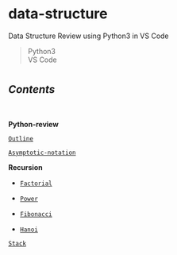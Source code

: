 # data-structure

Data Structure Review using Python3 in VS Code

> Python3 <br/>
> VS Code

#

## **_Contents_**

<br/>

**Python-review**

[`Outline`](https://github.com/ding-co/data-structure/blob/main/outline/Outline.md)

[`Asymptotic-notation`](https://github.com/ding-co/data-structure/blob/main/asymptotic-notation/Asymptotic-notation.md)

**Recursion**

- [`Factorial`](https://github.com/ding-co/data-structure/blob/main/recursion/Factorial.md)

- [`Power`](https://github.com/ding-co/data-structure/blob/main/recursion/Power.md)

- [`Fibonacci`](https://github.com/ding-co/data-structure/blob/main/recursion/Fibonacci.md)

- [`Hanoi`](https://github.com/ding-co/data-structure/blob/main/recursion/Hanoi.md)

[`Stack`](https://github.com/ding-co/data-structure/blob/main/stack/Stack.md)
